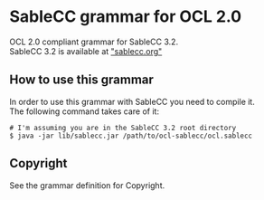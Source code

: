 # SableCC grammar for OCL 2.0

OCL 2.0 compliant grammar for SableCC 3.2.  
SableCC 3.2 is available at ["sablecc.org"](http://sablecc.org "official SableCC homepage")

## How to use this grammar

In order to use this grammar with SableCC you need to compile it.  
The following command takes care of it:

    # I'm assuming you are in the SableCC 3.2 root directory
    $ java -jar lib/sablecc.jar /path/to/ocl-sablecc/ocl.sablecc
    
## Copyright

See the grammar definition for Copyright.